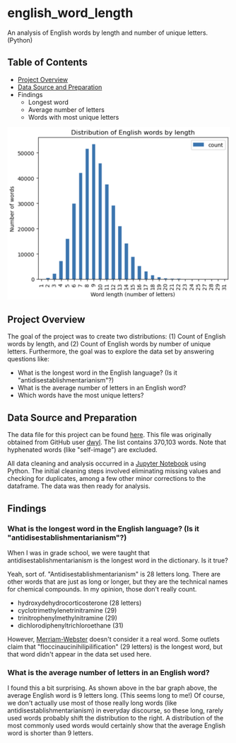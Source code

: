 # english_word_length
An analysis of English words by length and number of unique letters. (Python)

## Table of Contents
- [Project Overview](#project-overview)
- [Data Source and Preparation](#data-source-and-preparation)
- Findings
  - Longest word
  - Average number of letters
  - Words with most unique letters

![Number of English words by length](https://github.com/alexberezow2024/english_word_length/blob/623d0bcad7151fd434fe3f24840ecf3cb74530af/distribution_english_words_length.png)

## Project Overview
The goal of the project was to create two distributions: (1) Count of English words by length, and (2) Count of English words by number of unique letters. Furthermore, the goal was to explore the data set by answering questions like:
- What is the longest word in the English language? (Is it "antidisestablishmentarianism"?)
- What is the average number of letters in an English word?
- Which words have the most unique letters?

## Data Source and Preparation
The data file for this project can be found [here](words_alpha.txt). This file was originally obtained from GitHub user [dwyl](https://github.com/dwyl/english-words). The list contains 370,103 words. Note that hyphenated words (like "self-image") are excluded. 

All data cleaning and analysis occurred in a [Jupyter Notebook](word_study.ipynb) using Python. The initial cleaning steps involved eliminating missing values and checking for duplicates, among a few other minor corrections to the dataframe. The data was then ready for analysis.

## Findings

### What is the longest word in the English language? (Is it "antidisestablishmentarianism"?)
When I was in grade school, we were taught that antidisestablishmentarianism is the longest word in the dictionary. Is it true? 

Yeah, sort of. "Antidisestablishmentarianism" is 28 letters long. There are other words that are just as long or longer, but they are the technical names for chemical compounds. In my opinion, those don't really count. 

- hydroxydehydrocorticosterone (28 letters)
- cyclotrimethylenetrinitramine (29)
- trinitrophenylmethylnitramine	(29)
- dichlorodiphenyltrichloroethane	(31)

However, [Merriam-Webster](https://www.merriam-webster.com/grammar/no-antidisestablishmentarianism-is-not-in-the-dictionary) doesn't consider it a real word. Some outlets claim that "floccinaucinihilipilification" (29 letters) is the longest word, but that word didn't appear in the data set used here.

### What is the average number of letters in an English word?
I found this a bit surprising. As shown above in the bar graph above, the average English word is 9 letters long. (This seems long to me!) Of course, we don't actually use most of those really long words (like antidisestablishmentarianism) in everyday discourse, so these long, rarely used words probably shift the distribution to the right. A distribution of the most commonly used words would certainly show that the average English word is shorter than 9 letters.


